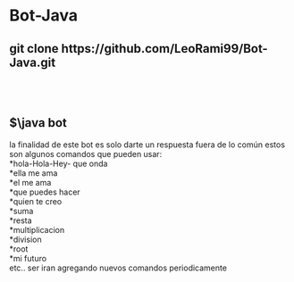# Bot-Java
<h2>git clone https://github.com/LeoRami99/Bot-Java.git<h2>
<br><h2>$\java bot</h2>
la finalidad de este bot es solo darte un respuesta fuera de lo común
estos son algunos comandos que pueden usar:
<br>*hola-Hola-Hey- que onda
<br>*ella me ama
<br>*el me ama
<br>*que puedes hacer
<br>*quien te creo
<br>*suma
<br>*resta
<br>*multiplicacion
<br>*division
<br>*root
<br>*mi futuro 
<br>etc..
ser iran agregando nuevos comandos periodicamente 

